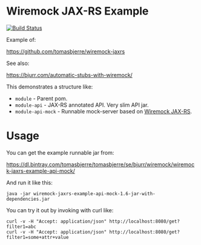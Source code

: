 # Wiremock JAX-RS Example
[![Build Status](https://travis-ci.org/tomasbjerre/wiremock-jaxrs-example.svg?branch=master)](https://travis-ci.org/tomasbjerre/wiremock-jaxrs-example)

Example of:

 https://github.com/tomasbjerre/wiremock-jaxrs

See also:

 https://bjurr.com/automatic-stubs-with-wiremock/

This demonstrates a structure like:

 * `module` - Parent pom.
 * `module-api` - JAX-RS annotated API. Very slim API jar.
 * `module-api-mock` - Runnable mock-server based on [Wiremock JAX-RS](https://github.com/tomasbjerre/wiremock-jaxrs).

# Usage

You can get the example runnable jar from:

https://dl.bintray.com/tomasbjerre/tomasbjerre/se/bjurr/wiremock/wiremock-jaxrs-example-api-mock/

And run it like this:

```shell
java -jar wiremock-jaxrs-example-api-mock-1.6-jar-with-dependencies.jar 
```

You can try it out by invoking with curl like:

```shell
curl -v -H "Accept: application/json" http://localhost:8080/get?filter1=abc
curl -v -H "Accept: application/json" http://localhost:8080/get?filter1=some+attr+value
```
